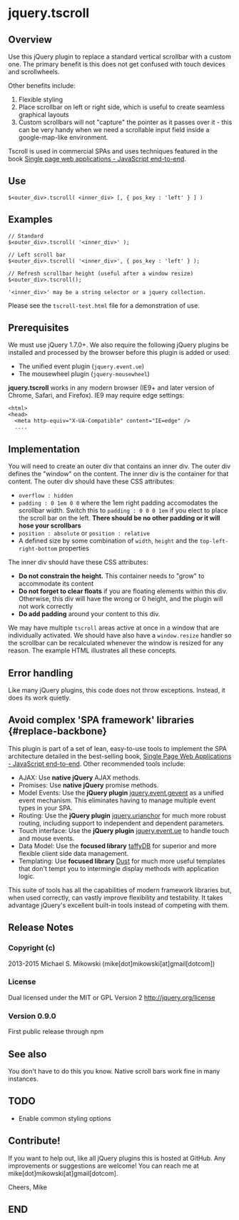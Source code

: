 jquery.tscroll
==============

Overview
--------

Use this jQuery plugin to replace a standard vertical scrollbar with a
custom one. The primary benefit is this does not get confused with touch
devices and scrollwheels.

Other benefits include:

1.  Flexible styling
2.  Place scrollbar on left or right side, which is useful to create
    seamless graphical layouts
3.  Custom scrollbars will not "capture" the pointer as it passes over
    it - this can be very handy when we need a scrollable input field
    inside a google-map-like environment.

Tscroll is used in commercial SPAs and uses techniques featured in
the book [Single page web applications - JavaScript
end-to-end](http://manning.com/mikowski).

Use
---

    $<outer_div>.tscroll( <inner_div> [, { pos_key : 'left' } ] )

Examples
--------

    // Standard
    $<outer_div>.tscroll( '<inner_div>' );

    // Left scroll bar
    $<outer_div>.tscroll( '<inner_div>', { pos_key : 'left' } );

    // Refresh scrollbar height (useful after a window resize)
    $<outer_div>.tscroll();

    '<inner_div>' may be a string selector or a jquery collection.

Please see the `tscroll-test.html` file for a demonstration of use.

Prerequisites
-------------

We must use jQuery 1.7.0+. We also require the following jQuery plugins
be installed and processed by the browser before this plugin is added or
used:

-   The unified event plugin (`jquery.event.ue`)
-   The mousewheel plugin (`jquery-mousewheel`)

**jquery.tscroll** works in any modern browser (IE9+ and later version
of Chrome, Safari, and Firefox). IE9 may require edge settings:

    <html>
    <head>
      <meta http-equiv="X-UA-Compatible" content="IE=edge" />
      ....

Implementation
--------------

You will need to create an outer div that contains an inner div. The
outer div defines the "window" on the content. The inner div is the
container for that content. The outer div should have these CSS
attributes:

-   `overflow : hidden`
-   `padding : 0 1em 0 0` where the 1em right padding accomodates the
    scrollbar width. Switch this to `padding : 0 0 0 1em` if you elect
    to place the scroll bar on the left. **There should be no other
    padding or it will hose your scrollbars**
-   `position : absolute` or `position : relative`
-   A defined size by some combination of `width`, `height` and the
    `top-left-right-bottom` properties

The inner div should have these CSS attributes:

-   **Do not constrain the height.** This container needs to "grow" to
    accommodate its content
-   **Do not forget to clear floats** if you are floating elements
    within this div. Otherwise, this div will have the wrong or 0
    height, and the plugin will not work correctly
-   **Do add padding** around your content to this div.

We may have multiple `tscroll` areas active at once in a window that are
individually activated. We should have also have a `window.resize`
handler so the scrollbar can be recalculated whenever the window is
resized for any reason. The example HTML illustrates all these concepts.

Error handling
--------------

Like many jQuery plugins, this code does not throw exceptions. Instead,
it does its work quietly.

Avoid complex 'SPA framework' libraries {#replace-backbone}
---------------------------------------

This plugin is part of a set of lean, easy-to-use tools to implement the
SPA architecture detailed in the best-selling book, [Single Page Web
Applications - JavaScript end-to-end](http://manning.com/mikowski).
Other recommended tools include:

-   AJAX: Use **native jQuery** AJAX methods.
-   Promises: Use **native jQuery** promise methods.
-   Model Events: Use the **jQuery plugin**
    [jquery.event.gevent](https://www.npmjs.com/package/jquery.event.gevent)
    as a unified event mechanism. This eliminates having to manage
    multiple event types in your SPA.
-   Routing: Use the **jQuery plugin**
    [jquery.urianchor](https://www.npmjs.com/package/jquery.urianchor)
    for much more robust routing, including support to independent and
    dependent parameters.
-   Touch interface: Use the **jQuery plugin**
    [jquery.event.ue](https://www.npmjs.com/package/jquery.event.ue) to
    handle touch and mouse events.
-   Data Model: Use the **focused library**
    [taffyDB](https://github.com/typicaljoe/taffydb/) for superior and
    more flexible client side data management.
-   Templating: Use **focused library**
    [Dust](http://linkedin.github.io/dustjs/) for much more useful
    templates that don't tempt you to intermingle display methods with
    application logic.

This suite of tools has all the capabilities of modern framework
libraries but, when used correctly, can vastly improve flexibility and
testability. It takes advantage jQuery's excellent built-in tools
instead of competing with them.

Release Notes
-------------

### Copyright (c)

2013-2015 Michael S. Mikowski (mike[dot]mikowski[at]gmail[dotcom])

### License

Dual licensed under the MIT or GPL Version 2 http://jquery.org/license

### Version 0.9.0

First public release through npm

See also
--------

You don't have to do this you know. Native scroll bars work fine in many
instances.

TODO
----

-   Enable common styling options

Contribute!
-----------

If you want to help out, like all jQuery plugins this is hosted at
GitHub. Any improvements or suggestions are welcome! You can reach me at
mike[dot]mikowski[at]gmail[dotcom].

Cheers, Mike

END
---
